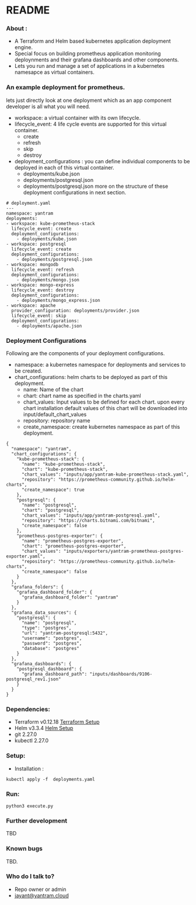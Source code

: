 # README #

### About : 
* A Terraform and Helm based kubernetes application deployment engine.
* Special focus on building prometheus application monitoring deploynments and their grafana dashboards and other components.
* Lets you run and manage a set of applications in a kubernetes namesapce as virtual containers. 


### An example deployment for prometheus. 
lets just directly look at one deployment which as an app component developer is all what you will need.
  * workspace: a virtual container with its own lifecycle.
  * lifecycle_event: 4 life cycle events are supported for this virtual container.
      * create
      * refresh
      * skip
      * destroy
  * deployment_configurations : you can define individual components to be deployed in each of this virtual container.
      * deployments/kube.json
      * deployments/postgresql.json
      * deployments/postgresql.json
  more on the structure of these deployment configurations in next section.
```
# deployment.yaml 
---
namespace: yantram
deployments:
- workspace: kube-prometheus-stack
  lifecycle_event: create
  deployment_configurations:
    - deployments/kube.json
- workspace: postgresql
  lifecycle_event: create
  deployment_configurations:
    - deployments/postgresql.json
- workspace: mongodb
  lifecycle_event: refresh
  deployment_configurations:
    - deployments/mongo.json
- workspace: mongo-express
  lifecycle_event: destroy
  deployment_configurations:
    - deployments/mongo_express.json
- workspace: apache
  provider_configuration: deployments/provider.json
  lifecycle_event: skip
  deployment_configurations:
    - deployments/apache.json
```

### Deployment Configurations 
Following are the components of your deployment configurations.
  * namespace: a kubernetes namespace for deployments and services to be created.
  * chart_configurations: helm charts to be deployed as part of this deployment.
     * name: Name of the chart 
     * chart: chart name as specified in the charts.yaml 
     * chart_values: Input values to be defined for each chart. upon every chart installation default values of this chart will be downloaded into input/default_chart_values   
     * repository: repository name 
     * create_namespace: create kubernetes namespace as part of this deployment. 
```
{
  "namespace": "yantram",
  "chart_configurations": {
    "kube-prometheus-stack": {
      "name": "kube-prometheus-stack",
      "chart": "kube-prometheus-stack",
      "chart_values": "inputs/app/yantram-kube-prometheus-stack.yaml",
      "repository": "https://prometheus-community.github.io/helm-charts",
      "create_namespace": true
    },
    "postgresql": {
      "name": "postgresql",
      "chart": "postgresql",
      "chart_values": "inputs/app/yantram-postgresql.yaml",
      "repository": "https://charts.bitnami.com/bitnami",
      "create_namespace": false
    },
    "prometheus-postgres-exporter": {
      "name": "prometheus-postgres-exporter",
      "chart": "prometheus-postgres-exporter",
      "chart_values": "inputs/exporters/yantram-prometheus-postgres-exporter.yaml",
      "repository": "https://prometheus-community.github.io/helm-charts",
      "create_namespace": false
    }
  },
  "grafana_folders": {
    "grafana_dashboard_folder": {
      "grafana_dashboard_folder": "yantram"
    }
  },
  "grafana_data_sources": {
    "postgresql": {
      "name": "postgresql",
      "type": "postgres",
      "url": "yantram-postgresql:5432",
      "username": "postgres",
      "password": "postgres",
      "database": "postgres"
    }
  },
  "grafana_dashboards": {
    "postgresql_dashboard": {
      "grafana_dashboard_path": "inputs/dashboards/9106-postgresql_rev1.json"
    }
  }
}
```

### Dependencies:
   * Terraform v0.12.18 [Terraform Setup](https://learn.hashicorp.com/tutorials/terraform/install-cli)
   * Helm v3.3.4 [Helm Setup](https://helm.sh/docs/intro/install/)
   * git 2.27.0
   * kubectl 2.27.0

### Setup: 
  * Installation :
```
kubectl apply -f  deployments.yaml
```

### Run: 
```
python3 execute.py
```

### Further development ###

TBD

### Known bugs ###

TBD.

### Who do I talk to? ###

* Repo owner or admin
* jayant@yantram.cloud